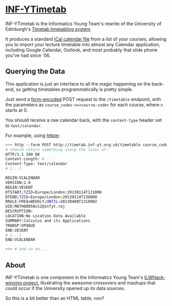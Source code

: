 [INF-YTimetab](http://timetab.inf-yt.org.uk)
============================================

INF-YTimetab is the Informatics Young Team's rewrite of the University of
Edinburgh's [Timetab timetabling system](http://www.timetab.ed.ac.uk/).

It produces a standard
[iCal calendar file](http://en.wikipedia.org/wiki/Icalendar)
from a list of your courses, allowing you to import your
lecture timetable into almost any Calendar application, including Google
Calendar, Outlook, and most probably that slide phone you've had since '06.


Querying the Data
-----------------

This application is just an interface to all the magic happening
on the back-end, so getting timetables programmatically is pretty simple.

Just send a [form-encoded](http://www.w3.org/TR/html401/interact/forms#form-data-set) POST request
to the `/timetable` endpoint, with the parameters as `course_codes-n=<course-code>` for each course,
where `n` starts at 0.

You should receive a raw calendar back, with the `content-type` header set to `text/calendar`.

For example, using [httpie](https://github.com/jkbr/httpie):

```bash
>>> http --form POST http://timetab.inf-yt.org.uk/timetable course_codes-0='MATH08058'
# should return something along the lines of:
HTTP/1.1 200 OK
Content-Length: # ...
Content-Type: text/calendar
# [...]

BEGIN:VCALENDAR
VERSION:2.0
BEGIN:VEVENT
DTSTART;TZID=Europe/London:20130114T121000
DTEND;TZID=Europe/London:20130114T130000
RRULE:FREQ=WEEKLY;UNTIL=20130408T131000Z
UID:MATH08058o12@infyt.raj
DESCRIPTION:
LOCATION:No Location Data Available
SUMMARY:Calculus and its Applications
TRANSP:OPAQUE
END:VEVENT
# [...]
END:VCALENDAR

>>> # and so on...
```


About
-----

INF-YTimetab is one component in the Informatics Young Team's
[ILWHack-winning project](http://data.inf.ed.ac.uk/ilwhack/), illustrating
the awesome crossovers and mashups that could occur if the University opened
up its data sources.

So this is a bit better than an HTML table, non?
